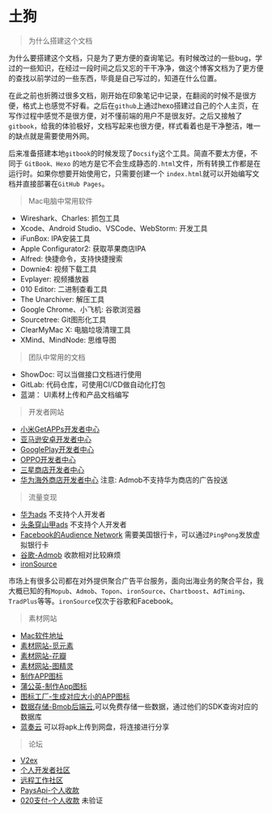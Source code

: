 # 土狗

> 为什么搭建这个文档

为什么要搭建这个文档，只是为了更方便的查询笔记。有时候改过的一些bug，学过的一些知识，在经过一段时间之后又忘的干干净净，做这个博客文档为了更方便的查找以前学过的一些东西，毕竟是自己写过的，知道在什么位置。

在此之前也折腾过很多文档，刚开始在印象笔记中记录，在翻阅的时候不是很方便，格式上也感觉不好看。之后在`github`上通过hexo搭建过自己的个人主页，在写作过程中感觉不是很方便，对不懂前端的用户不是很友好。之后又接触了`gitbook`，给我的体验极好，文档写起来也很方便，样式看着也是干净整洁，唯一的缺点就是需要使用外网。

后来准备搭建本地`gitbook`的时候发现了`Docsify`这个工具。简直不要太方便，不同于 `GitBook、Hexo` 的地方是它不会生成静态的`.html`文件，所有转换工作都是在运行时。如果你想要开始使用它，只需要创建一个 `index.html`就可以开始编写文档并直接部署在`GitHub Pages`。

> Mac电脑中常用软件

* Wireshark、Charles: 抓包工具
* Xcode、Android Studio、VSCode、WebStorm: 开发工具
* iFunBox: IPA安装工具
* Apple Configurator2: 获取苹果商店IPA
* Alfred: 快捷命令，支持快捷搜索
* Downie4: 视频下载工具 
* Evplayer: 视频播放器
* 010 Editor: 二进制查看工具
* The Unarchiver: 解压工具
* Google Chrome、小飞机: 谷歌浏览器
* Sourcetree: Git图形化工具
* ClearMyMac X: 电脑垃圾清理工具
* XMind、MindNode: 思维导图

> 团队中常用的文档

* ShowDoc: 可以当做接口文档进行使用
* GitLab: 代码仓库，可使用CI/CD做自动化打包
* 蓝湖： UI素材上传和产品文档编写

> 开发者网站

* [小米GetAPPs开发者中心](http://global.developer.mi.com/register/result)
* [亚马逊安卓开发者中心](https://developer.amazon.com/apps-and-games/console/app/list)
* [GooglePlay开发者中心](https://play.google.com/console/developers/6239515804522162761/app-list)
* [OPPO开发者中心](https://developers.oppomobile.com/)
* [三星商店开发者中心](https://seller.samsungapps.com/login/signIn.as)
* [华为海外商店开发者中心](https://developer.huawei.com/consumer/cn/service/josp/agc/index.html#/) 注意: Admob不支持华为商店的广告投送

> 流量变现

* [华为ads](https://ads.huawei.com/usermgtportal/home/index.html#/) 不支持个人开发者
* [头条穿山甲ads](https://www.pangle.cn/) 不支持个人开发者
* [Facebook的Audience Network](https://developers.facebook.com/docs/audience-network?locale=zh_CN) 需要美国银行卡，可以通过`PingPong`发放虚拟银行卡
* [谷歌-Admob](https://admob.google.com/home/) 收款相对比较麻烦
* [ironSource](https://platform.ironsrc.com/partners/tour)
  
市场上有很多公司都在对外提供聚合广告平台服务，面向出海业务的聚合平台，我大概已知的有`Mopub`、`Admob`、`Topon`、`ironSource`、`Chartboost`、`AdTiming`、`TradPlus`等等。`ironSource`仅次于谷歌和Facebook。

> 素材网站

* [Mac软件地址](https://www.macwk.com/)
* [素材网站-觅元素](http://www.51yuansu.com/)
* [素材网站-花瓣](https://huaban.com/home/)
* [素材网站-图精灵](http://616pic.com/tupian/katongshuiguo.html)
* [制作APP图标](https://www.bufanapp.com/tool/icon)
* [蒲公英-制作App图标](https://www.pgyer.com/tools/appIcon)
* [图标工厂-生成对应大小的APP图标](https://icon.wuruihong.com/)
* [数据存储-Bmob后端云](https://www.bmob.cn/),可以免费存储一些数据，通过他们的SDK查询对应的数据库
* [蓝奏云](https://www.lanzou.com/) 可以将apk上传到网盘，将连接进行分享

> 论坛

* [V2ex](https://v2ex.com/)
* [个人开发者社区](https://w2solo.com/)
* [远程工作社区](https://eleduck.com/)
* [PaysApi-个人收款](https://www.paysapi.com/docpay)
* [020支付-个人收款](https://020zf.com/index.html) 未验证
